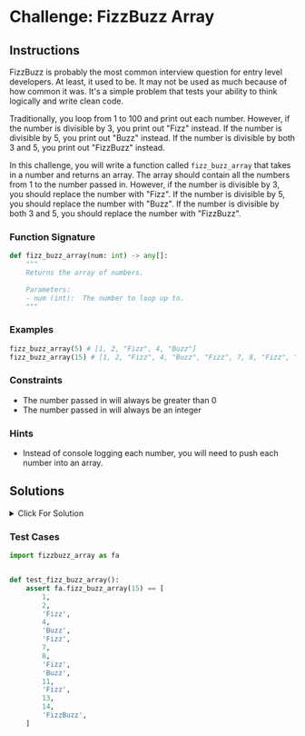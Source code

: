 # Challenge: FizzBuzz Array

## Instructions

FizzBuzz is probably the most common interview question for entry level developers. At least, it used to be. It may not be used as much because of how common it was. It's a simple problem that tests your ability to think logically and write clean code.

Traditionally, you loop from 1 to 100 and print out each number. However, if the number is divisible by 3, you print out "Fizz" instead. If the number is divisible by 5, you print out "Buzz" instead. If the number is divisible by both 3 and 5, you print out "FizzBuzz" instead.

In this challenge, you will write a function called `fizz_buzz_array` that takes in a number and returns an array. The array should contain all the numbers from 1 to the number passed in. However, if the number is divisible by 3, you should replace the number with "Fizz". If the number is divisible by 5, you should replace the number with "Buzz". If the number is divisible by both 3 and 5, you should replace the number with "FizzBuzz".

### Function Signature

```python
def fizz_buzz_array(num: int) -> any[]:
    """
    Returns the array of numbers.
    
    Parameters:
    - num (int):  The number to loop up to.
    """
```


### Examples

```python
fizz_buzz_array(5) # [1, 2, "Fizz", 4, "Buzz"]
fizz_buzz_array(15) # [1, 2, "Fizz", 4, "Buzz", "Fizz", 7, 8, "Fizz", "Buzz", 11, "Fizz", 13, 14, "FizzBuzz"]
```

### Constraints

- The number passed in will always be greater than 0
- The number passed in will always be an integer

### Hints

- Instead of console logging each number, you will need to push each number into an array.

## Solutions

<details>
  <summary>Click For Solution</summary>

```python
def fizz_buzz_array(num):
    # Store the resulting fizzbuzz elements
    result = []
    for i in range(1, num+1):
        # if the current element is divisible both by 3 and 5 then append fizzbuzz
        if i % 3 == 0 and i % 5 == 0:
            result.append("FizzBuzz")
        # else if the current element is divisible both by 3 only append fizz
        elif i % 3 == 0:
            result.append("Fizz")
        # else if the current element is divisible both by 5 only append buzz
        elif i % 5 == 0:
            result.append("Buzz")
        # else append the current element
        else:
            result.append(i)

    return result
```

### Explanation

- Create an empty array to store our results.
- Loop from 1 to the number passed in.
- Check if the number is divisible by both 3 and 5 first. If it is, we push "FizzBuzz" into the array.
- If it's not, we check if the number is divisible by 3. If it is, we push "Fizz" into the array.
- If it's not, we check if the number is divisible by 5. If it is, we push "Buzz" into the array.
- If it's not, we push the number into the array.
- Return the array.

</details>

### Test Cases

```python
import fizzbuzz_array as fa


def test_fizz_buzz_array():
    assert fa.fizz_buzz_array(15) == [
        1,
        2,
        'Fizz',
        4,
        'Buzz',
        'Fizz',
        7,
        8,
        'Fizz',
        'Buzz',
        11,
        'Fizz',
        13,
        14,
        'FizzBuzz',
    ]

```
